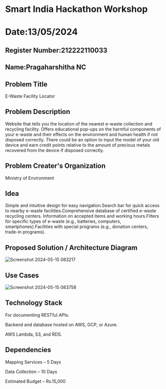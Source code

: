 # Smart India Hackathon Workshop
# Date:13/05/2024
## Register Number:212222110033
## Name:Pragaharshitha NC
## Problem Title
E-Waste Facility Locator
## Problem Description
Website that tells you the location of the nearest e-waste collection and recycling facility. Offers educational pop-ups on the harmful components of your e-waste and their effects on the environment and human health if not disposed correctly. There could be an option to input the model of your old device and earn credit points relative to the amount of precious metals recovered from the device if disposed correctly.
## Problem Creater's Organization
Ministry of Environment

## Idea
Simple and intuitive design for easy navigation.Search bar for quick access to nearby e-waste facilities.Comprehensive database of certified e-waste recycling centers.
Information on accepted items and working hours.Filters for specific types of e-waste (e.g., batteries, computers, smartphones).Facilities with special programs (e.g., donation centers, trade-in programs).


## Proposed Solution / Architecture Diagram

![Screenshot 2024-05-15 083217](https://github.com/pragachellapillai/SIHPS/assets/148254952/4b4dc0a0-3c8c-4963-8cca-d46d1fa7e72d)
## Use Cases

![Screenshot 2024-05-15 083758](https://github.com/pragachellapillai/SIHPS/assets/148254952/94421cda-1d54-40bc-bee5-8f6b54d4eec2)

## Technology Stack

 For documenting RESTful APIs.
 
 Backend and database hosted on AWS, GCP, or Azure.
 
 AWS Lambda, S3, and RDS.
## Dependencies
Mapping Services – 5 Days

Data Collection – 10 Days

Estimated Budget – Rs.15,000
